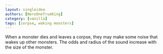 ```yaml
---
layout: singleidea
authors: [NeroOneTrueKing]
category: [vanilla]
tags: [corpse, waking monsters]
---
```

When a monster dies and leaves a corpse, they may make some noise that wakes up
other monsters. The odds and radius of the sound increase with the size of the
monster.
